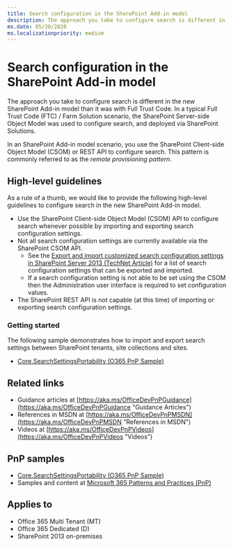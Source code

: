 ```yaml
---
title: Search configuration in the SharePoint Add-in model
description: The approach you take to configure search is different in the new SharePoint Add-in model than it was with Full Trust Code.
ms.date: 05/20/2020
ms.localizationpriority: medium
---
```

# Search configuration in the SharePoint Add-in model

The approach you take to configure search is different in the new SharePoint Add-in model than it was with Full Trust Code. In a typical Full Trust Code (FTC) / Farm Solution scenario, the SharePoint Server-side Object Model was used to configure search, and deployed via SharePoint Solutions.

In an SharePoint Add-in model scenario, you use the SharePoint Client-side Object Model (CSOM) or REST API to configure search. This pattern is commonly referred to as the *remote provisioning pattern*.

## High-level guidelines

As a rule of a thumb, we would like to provide the following high-level guidelines to configure search in the new SharePoint Add-in model.

- Use the SharePoint Client-side Object Model (CSOM) API to configure search whenever possible by importing and exporting search configuration settings.
- Not all search configuration settings are currently available via the SharePoint CSOM API.
  - See the [Export and import customized search configuration settings in SharePoint Server 2013 (TechNet Article)](https://technet.microsoft.com/library/jj871675.aspx#BKMK_2) for a list of search configuration settings that can be exported and imported.
  - If a search configuration setting is not able to be set using the CSOM then the Administration user interface is required to set configuration values.
- The SharePoint REST API is not capable (at this time) of importing or exporting search configuration settings.

### Getting started

The following sample demonstrates how to import and export search settings between SharePoint tenants, site collections and sites.

- [Core.SearchSettingsPortability (O365 PnP Sample)](https://github.com/SharePoint/PnP/tree/master/Samples/Core.SearchSettingsPortability)

## Related links

- Guidance articles at [https://aka.ms/OfficeDevPnPGuidance](https://aka.ms/OfficeDevPnPGuidance "Guidance Articles")
- References in MSDN at [https://aka.ms/OfficeDevPnPMSDN](https://aka.ms/OfficeDevPnPMSDN "References in MSDN")
- Videos at [https://aka.ms/OfficeDevPnPVideos](https://aka.ms/OfficeDevPnPVideos "Videos")

## PnP samples

- [Core.SearchSettingsPortability (O365 PnP Sample)](https://github.com/SharePoint/PnP/tree/master/Samples/Core.SearchSettingsPortability)
- Samples and content at [Microsoft 365 Patterns and Practices (PnP)](https://aka.ms/sppnp)

## Applies to

- Office 365 Multi Tenant (MT)
- Office 365 Dedicated (D)
- SharePoint 2013 on-premises
